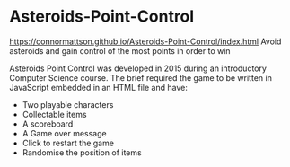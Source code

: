 # Asteroids-Point-Control
https://connormattson.github.io/Asteroids-Point-Control/index.html
Avoid asteroids and gain control of the most points in order to win

Asteroids Point Control was developed in 2015 during an introductory Computer Science course. The brief required the game to be written in JavaScript embedded in an HTML file and have:
* Two playable characters
* Collectable items
* A scoreboard
* A Game over message
* Click to restart the game
* Randomise the position of items
